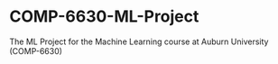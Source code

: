 # COMP-6630-ML-Project
The ML Project for the Machine Learning course at Auburn University (COMP-6630)

